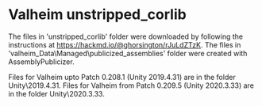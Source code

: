 # Valheim unstripped_corlib
 
The files in 'unstripped_corlib' folder were downloaded by following the instructions at https://hackmd.io/@ghorsington/rJuLdZTzK.
The files in 'valheim_Data\Managed\publicized_assemblies' folder were created with AssemblyPublicizer.

Files for Valheim upto Patch 0.208.1 (Unity 2019.4.31) are in the folder Unity\2019.4.31.
Files for Valheim from Patch 0.209.5 (Unity 2020.3.33) are in the folder Unity\2020.3.33.